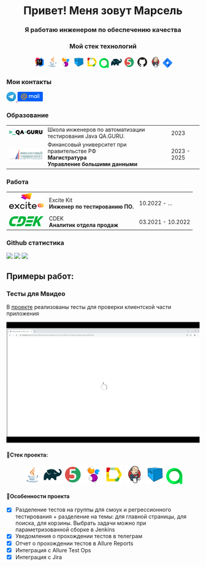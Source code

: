 <h1 align="center">Привет! Меня зовут Марсель
<h3 align="center">Я работаю инженером по обеспечению качества</h3>

<h3 align="center">Мой стек технологий</h3>
<p align="center">
<a href="#"><img width="6%" title="IntelliJ IDEA" src="logo/Intelij_IDEA.svg"></a>
<a href="#"><img width="6%" title="Java" src="logo/Java.svg"></a>
<a href="#"><img width="6%" title="Selenide" src="logo/Selenide.svg"></a>
<a href="#"><img width="6%" title="Selenoid" src="logo/Selenoid.svg"></a>
<a href="#"><img width="6%" title="Allure Report" src="logo/Allure_Report.svg"></a>
<a href="#"><img width="5%" title="Allure TestOps" src="logo/AllureTestOps.svg"></a>
<a href="#"><img width="6%" title="Gradle" src="logo/Gradle.svg"></a>
<a href="#"><img width="6%" title="JUnit5" src="logo/JUnit5.svg"></a>
<a href="#"><img width="6%" title="GitHub" src="logo/GitHub.svg"></a>
<a href="#"><img width="6%" title="Jenkins" src="logo/Jenkins.svg"></a>
<a href="#"><img width="5%" title="Jira" src="logo/Jira.svg"></a>
</p>

### Мои контакты
  <a href="https://t.me/Khayrullin98">
    <img width="5%" src="img/telegram.png">
  </a>

   <a href="mailto:khayrullin_mr@mail.ru">
    <img width="13%" src="img/mail.png">
  </a>

### Образование

 <table style="width=100%" cellspacing="0" cellpadding="5">
    <tr >
        <td align="center"><a href="http://qa.guru/" target="_blank" rel="noopener noreferrer"><img style="width:150px" src="img/qaGuru.svg"></a></td>
        <td>Школа инженеров по автоматизации тестирования Java QA.GURU.</td>
        <td>2023 </td>
    </tr>
    <tr>
        <td align="center">
            <a href="http://www.fa.ru/Pages/Home.aspx" target="_blank" rel="noopener noreferrer"><img style="width:90px" src="/img/university.svg"></a>
        </td>
        <td>
            Финансовый университет при правительстве РФ
         <br><b>Магистратура</b>
         <br><b>Управление большими данными</b>
        </td>
        <td>2023 - 2025</td>
    </tr>
</table>

### Работа

 <table style="width=100%" cellspacing="0" cellpadding="5">
	<tr>
        <td align="center">
            <a href="https://excitekit.ru/" target="_blank" rel="noopener noreferrer"><img style="width:90px" src="/img/excitekit.png"></a>
        </td>
        <td>
            Excite Kit
         <br><b>Инженер по тестированию ПО.</b>
        </td>
        <td>10.2022 - ...</td>
    </tr>
    <tr>
        <td align="center">
            <a href="https://cdek.ru/" target="_blank" rel="noopener noreferrer"><img style="width:90px" src="/img/cdek.png"></a>
        </td>
        <td>
            CDEK
         <br><b>Аналитик отдела продаж</b>
        </td>
        <td>03.2021 - 10.2022</td>
    </tr>
</table>

### Github статистика

<a href="http://github-profile-summary-cards.vercel.app/api/cards/profile-details?username=Khayrullin98&theme=default"><img src="http://github-profile-summary-cards.vercel.app/api/cards/profile-details?username=Khayrullin98&theme=default"/></a>
<a href="http://github-profile-summary-cards.vercel.app/api/cards/stats?username=Khayrullin98&theme=default"><img src="http://github-profile-summary-cards.vercel.app/api/cards/stats?username=Khayrullin98&theme=default" /></a>
<a href="http://github-profile-summary-cards.vercel.app/api/cards/repos-per-language?username=Khayrullin98&theme=default"><img src="http://github-profile-summary-cards.vercel.app/api/cards/repos-per-language?username=Khayrullin98&theme=default" /></a>

<h2>Примеры работ:</h2>
<h3>Тесты для Мвидео</h3>
<p>В <a href='https://github.com/Khayrullin98/Mvideo_demo'>проекте</a> реализованы тесты для проверки клиентской части приложения</p>

<p align="center">
    <img title="Jenkins" src="/img/videotest.gif"" />
</p>

<h4><a name='projectStack'>📖Стек проекта:</a></h4>

<p align="center">
    <a href="#"><img title="Java" src="https://github.com/Khayrullin98/Khayrullin98/blob/main/logo/Java.svg" width="45px"/></a>
    <a href="#"><img title="Gradle" src="https://github.com/Khayrullin98/Khayrullin98/blob/main/logo/Gradle.svg" width="50px"/></a>
    <a href="#"><img title="JUnit5" src="https://github.com/Khayrullin98/Khayrullin98/blob/main/logo/JUnit5.svg" width="50px"/></a>
    <a href="#"><img title="Selenide" src="https://github.com/Khayrullin98/Khayrullin98/blob/main/logo/Selenide.svg" width="50px"/></a>
    <a href="#"><img title="Allure_Report" src="https://github.com/Khayrullin98/Khayrullin98/blob/main/logo/Allure_Report.svg" width="50px"/></a>
    <a href="#"><img title="Jenkins" src="https://github.com/Khayrullin98/Khayrullin98/blob/main/logo/Jenkins.svg" width="50px"/></a>
    <a href="#"><img title="Selenoid" src="https://github.com/Khayrullin98/Khayrullin98/blob/main/logo/Selenoid.svg" width="50px"/></a>
    <a href="#"><img title="Allure Test Ops" src="https://github.com/Khayrullin98/Khayrullin98/blob/main/logo/AllureTestOps.svg" width="42px"/></a>
</p>

<h4>📖Особенности проекта</h4>

- [x] Разделение тестов на группы для смоук и регрессионного тестирования + разделение на темы: для главной страницы, для поиска, для корзины. Выбрать задачи можно при параметризованной сборке в Jenkins
- [x] Уведомления о прохождении тестов в телеграм
- [x] Отчет о прохождении тестов в Allure Reports
- [x] Интеграция с Allure Test Ops
- [x] Интеграция с Jira
